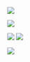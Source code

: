 
![](https://github-readme-stats.vercel.app/api/top-langs/?username=Ametisto26&langs_count=7&count_private=true&layout=compact&theme=highcontrast&hide=css,html,javascript)
<!---
[![trophy](https://github-profile-trophy.vercel.app/?username=Ametisto26&theme=radical&column=7)](https://github.com/ryo-ma/github-profile-trophy)
--->

![](http://github-profile-summary-cards.vercel.app/api/cards/profile-details?username=ametisto26&theme=dark) 

![](http://github-profile-summary-cards.vercel.app/api/cards/repos-per-language?username=ametisto26&theme=chartreuse_dark) 
![](http://github-profile-summary-cards.vercel.app/api/cards/most-commit-language?username=ametisto26&theme=chartreuse_dark) 
<!---
![](http://github-profile-summary-cards.vercel.app/api/cards/stats?username=ametisto26&theme=shades_of_purple)
--->

![](http://github-profile-summary-cards.vercel.app/api/cards/productive-time?username=ametisto26&theme=gotham&utcOffset=8) 

<!---
![Top Langs](https://github-readme-stats.vercel.app/api?username=Ametisto26&count_private=true&layout=compact&show_icons=true&theme=dark)

- 👋 Hi, I’m @ametisto26
- 👀 I’m interested in ...
- 🌱 I’m currently learning ...
- 💞️ I’m looking to collaborate on ...
- 📫 How to reach me ...

ametisto26/ametisto26 is a ✨ special ✨ repository because its `README.md` (this file) appears on your GitHub profile.
You can click the Preview link to take a look at your changes.
--->
